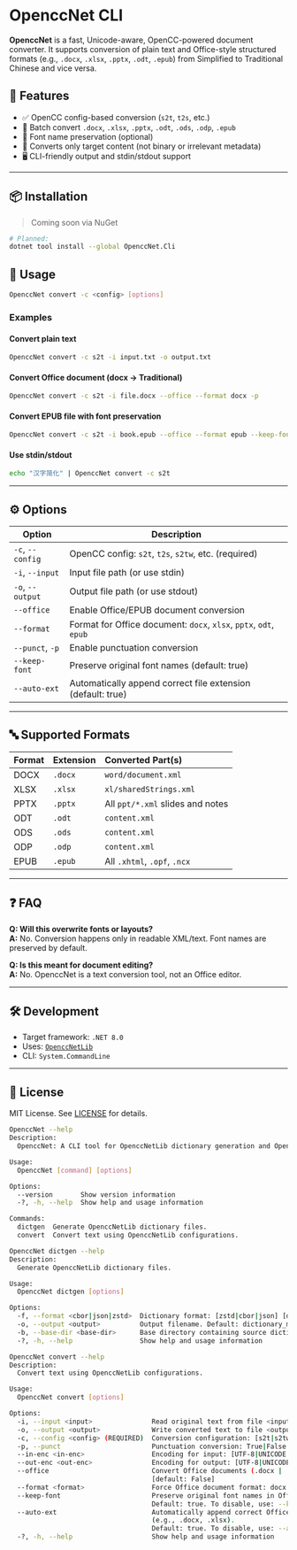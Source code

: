 ﻿# OpenccNet CLI

**OpenccNet** is a fast, Unicode-aware, OpenCC-powered document converter. It supports conversion of plain text and Office-style structured formats (e.g., `.docx`, `.xlsx`, `.pptx`, `.odt`, `.epub`) from Simplified to Traditional Chinese and vice versa.

## 🚀 Features

- ✅ OpenCC config-based conversion (`s2t`, `t2s`, etc.)
- 📁 Batch convert `.docx`, `.xlsx`, `.pptx`, `.odt`, `.ods`, `.odp`, `.epub`
- 🧠 Font name preservation (optional)
- 🧼 Converts only target content (not binary or irrelevant metadata)
- 🖥️ CLI-friendly output and stdin/stdout support

---

## 📦 Installation

> Coming soon via NuGet

```bash
# Planned:
dotnet tool install --global OpenccNet.Cli
```

## 🔧 Usage

```bash
OpenccNet convert -c <config> [options]
```

### Examples

#### Convert plain text

```bash
OpenccNet convert -c s2t -i input.txt -o output.txt
```

#### Convert Office document (docx → Traditional)

```bash
OpenccNet convert -c s2t -i file.docx --office --format docx -p
```

#### Convert EPUB file with font preservation

```bash
OpenccNet convert -c s2t -i book.epub --office --format epub --keep-font:false
```

#### Use stdin/stdout

```bash
echo "汉字简化" | OpenccNet convert -c s2t
```

---

## ⚙️ Options

| Option           | Description                                                       |
|------------------|-------------------------------------------------------------------|
| `-c`, `--config` | OpenCC config: `s2t`, `t2s`, `s2tw`, etc. (required)              |
| `-i`, `--input`  | Input file path (or use stdin)                                    |
| `-o`, `--output` | Output file path (or use stdout)                                  |
| `--office`       | Enable Office/EPUB document conversion                            |
| `--format`       | Format for Office document: `docx`, `xlsx`, `pptx`, `odt`, `epub` |
| `--punct`, `-p`  | Enable punctuation conversion                                     |
| `--keep-font`    | Preserve original font names (default: true)                      |
| `--auto-ext`     | Automatically append correct file extension (default: true)       |

---

## 🔤 Supported Formats

| Format | Extension | Converted Part(s)                |
|--------|:----------|:---------------------------------|
| DOCX   | `.docx`   | `word/document.xml`              |
| XLSX   | `.xlsx`   | `xl/sharedStrings.xml`           |
| PPTX   | `.pptx`   | All `ppt/*.xml` slides and notes |
| ODT    | `.odt`    | `content.xml`                    |
| ODS    | `.ods`    | `content.xml`                    |
| ODP    | `.odp`    | `content.xml`                    |
| EPUB   | `.epub`   | All `.xhtml`, `.opf`, `.ncx`     |

---

## ❓ FAQ

**Q: Will this overwrite fonts or layouts?**\
**A:** No. Conversion happens only in readable XML/text. Font names are preserved by default.

**Q: Is this meant for document editing?**\
**A:** No. OpenccNet is a text conversion tool, not an Office editor.

---

## 🛠️ Development

- Target framework: `.NET 8.0`
- Uses: [`OpenccNetLib`](https://github.com/laisuk/OpenccNetLib)
- CLI: `System.CommandLine`

---

## 📄 License

MIT License. See [LICENSE](LICENSE) for details.

```bash
OpenccNet --help
Description:
  OpenccNet: A CLI tool for OpenccNetLib dictionary generation and Open Chinese text conversion.

Usage:
  OpenccNet [command] [options]

Options:
  --version       Show version information
  -?, -h, --help  Show help and usage information

Commands:
  dictgen  Generate OpenccNetLib dictionary files.
  convert  Convert text using OpenccNetLib configurations.
```

```bash
OpenccNet dictgen --help
Description:
  Generate OpenccNetLib dictionary files.

Usage:
  OpenccNet dictgen [options]

Options:
  -f, --format <cbor|json|zstd>  Dictionary format: [zstd|cbor|json] [default: zstd]
  -o, --output <output>          Output filename. Default: dictionary_maxlength.<ext>
  -b, --base-dir <base-dir>      Base directory containing source dictionary files [default: dicts]
  -?, -h, --help                 Show help and usage information
```

```bash
OpenccNet convert --help
Description:
  Convert text using OpenccNetLib configurations.

Usage:
  OpenccNet convert [options]

Options:
  -i, --input <input>               Read original text from file <input>.
  -o, --output <output>             Write converted text to file <output>.
  -c, --config <config> (REQUIRED)  Conversion configuration: [s2t|s2tw|s2twp|s2hk|t2s|tw2s|tw2sp|hk2s|jp2t|t2jp]
  -p, --punct                       Punctuation conversion: True|False [default: False]
  --in-enc <in-enc>                 Encoding for input: [UTF-8|UNICODE|GBK|GB2312|BIG5|Shift-JIS] [default: UTF-8]
  --out-enc <out-enc>               Encoding for output: [UTF-8|UNICODE|GBK|GB2312|BIG5|Shift-JIS] [default: UTF-8]
  --office                          Convert Office documents (.docx | .xlsx | .pptx | .odt | .ods | .odp | .epub)
                                    [default: False]
  --format <format>                 Force Office document format: docx | xlsx | pptx | odt | ods | odp | epub
  --keep-font                       Preserve original font names in Office documents during conversion.
                                    Default: true. To disable, use: --keep-font:false [default: True]
  --auto-ext                        Automatically append correct Office document extension to output file if missing
                                    (e.g., .docx, .xlsx).
                                    Default: true. To disable, use: --auto-ext:false [default: True]
  -?, -h, --help                    Show help and usage information
```